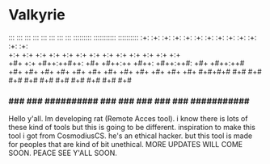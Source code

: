 # Valkyrie
  :::     :::     :::     :::        :::    ::: :::   ::: :::::::::  ::::::::::: :::::::::: 
  :+:     :+:   :+: :+:   :+:        :+:   :+:  :+:   :+: :+:    :+:     :+:     :+:   
 +:+     +:+  +:+   +:+  +:+        +:+  +:+    +:+ +:+  +:+    +:+     +:+     +:+   
+#+     +:+ +#++:++#++: +#+        +#++:++      +#++:   +#++:++#:      +#+     +#++:++#  
+#+   +#+  +#+     +#+ +#+        +#+  +#+      +#+    +#+    +#+     +#+     +#+ 
#+#+#+#   #+#     #+# #+#        #+#   #+#     #+#    #+#    #+#     #+#     #+# 
 ###     ###     ### ########## ###    ###    ###    ###    ### ########### ##########       

 
Hello y'all. Im developing rat (Remote Acces tool). i know there is lots of these kind of tools but this is going to be different. inspiration to make this tool i got from CosmodiusCS. he's an ethical hacker. but this tool is made for  peoples that are kind of bit unethical. MORE UPDATES WILL COME SOON. PEACE SEE Y'ALL SOON.
